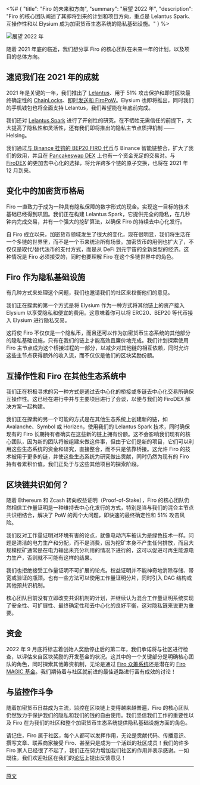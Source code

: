 <%# {
  "title": "Firo 的未来和方向",
  "summary": "展望 2022 年",
  "description": "Firo 的核心团队阐述了其即将到来的计划和项目方向，重点是 Lelantus Spark、互操作性和以 Elysium 成为加密货币生态系统的隐私基础设施。"
} %>

![展望 2022 年](https://firo.org/blog/assets/firo_looking_ahead_2022.png)

随着 2021 年底的临近，我们想分享 Firo 的核心团队在未来一年的计划，以及项目的总体方向。

## 速览我们在 2021 年的成就

2021 年是关键的一年，我们推出了 [Lelantus](https://firo.org/2021/01/06/lelantus-activating-on-firo.html)、用于 51% 攻击保护和即时区块最终确定性的 [ChainLocks](https://firo.org/2021/01/28/chainlocks-activated-mainnet.html)、[即时发送和 FiroPoW](https://firo.org/2021/10/01/firopow-and-instantsend-release.html)。Elysium 也即将推出，同时我们的手机钱包也将全面支持 Lelantus，我们希望能在年底前完成。

我们还对 [Lelantus Spark](https://firo.org/2021/08/24/presenting-lelantus-spark.html) 进行了开创性的研究，在不牺牲无需信任的前提下，大大提高了隐私性和灵活性，还有我们即将推出的隐私主节点质押机制 —— Helsing。

我们通过[与 Binance 挂钩的 BEP20 FIRO 代币](https://www.coingecko.com/en/coins/binance-peg-firo)与 Binance 智能链整合，扩大了我们的效用，并且在 [Pancakeswap DEX](https://pancakeswap.finance/swap?inputCurrency=0xbb4cdb9cbd36b01bd1cbaebf2de08d9173bc095c&outputCurrency=0xd5d0322b6bab6a762c79f8c81a0b674778e13aed) 上也有一个资金充足的交易对。与 [FiroDEX](https://github.com/firoorg/FiroDEX-Desktop) 的更加去中心化的选择，将允许跨多个链的原子交换，也将在 2021 年 12 月到来。

## 变化中的加密货币格局

Firo 一直致力于成为一种具有隐私保障的数字形式的现金。实现这一目标的技术基础已经得到巩固。我们正在构建 Lelantus Spark，它提供完全的隐私，在几秒钟内完成交易，并有一个强大的挖矿算法，以确保 Firo 的持续去中心化发行。

自 Firo 成立以来，加密货币领域发生了很大的变化，现在很明显，我们将生活在一个多链的世界里，而不是一个币来统治所有场景。加密货币的用例也扩大了，不仅仅是取代/替代法币的支付方式，而是从 DeFi 到元宇宙的全新类型的经济。这种情况是 Firo 必须接受的，同时也要理解 Firo 在这个多链世界中的角色。

## Firo 作为隐私基础设施

有几种方式来处理这个问题，我们也邀请我们的社区来权衡他们的意见。

我们正在探索的第一个方式是将 Elysium 作为一种方式将其他链上的资产接入 Elysium 以享受隐私和便宜的费用。这意味着你可以将 ERC20、BEP20 等代币接入 Elysium 进行隐私交易。

这将使 Firo 不仅仅是一个隐私币，而且还可以作为加密货币生态系统的其他部分的隐私基础设施，只有在我们的链上才能高效且廉价地完成。我们计划探索使用 Firo 主节点成为这个桥接过程的一部分，以减少对其他链的相互依赖，同时允许这些主节点获得额外的收入流，而不仅仅是他们的区块奖励份额。

## 互操作性和 Firo 在其他生态系统中

我们正在积极寻求的另一种方式是通过去中心化的桥接或多链去中心化交易所确保互操作性。这已经在进行中并与主要项目进行了会谈，以便与我们的 FiroDEX 解决方案一起构建。

我们正在探索的另一个可能的方式是在其他生态系统上创建新的链，如 Avalanche、Symbol 或 Horizen，使用我们的 Lelantus Spark 技术，同时确保现有的 Firo 长期持有者确实在这些新的链上拥有份额。这不会影响我们现有的核心团队，因为新的团队将被组建来做这件事，但由于它们是新的项目，它们可以利用这些生态系统的资金和研究，直接整合，而不只是依靠桥接。这允许 Firo 的技术被用于更多的链，并使这些生态系统为研究做出贡献，同时仍然为现有的 Firo 持有者累积价值。我们正处于与这些其他项目的探索阶段。

## 区块链共识如何？

随着 Ethereum 和 Zcash 转向权益证明（Proof-of-Stake），Firo 的核心团队仍然相信工作量证明是一种维持去中心化发行的方式，特别是当与我们的混合主节点共识相结合，解决了 PoW 的两个大问题，即快速的最终确定性和 51% 攻击风险。

我们反对工作量证明对环境有害的论点，就像电动汽车被认为是绿色技术一样。问题是清洁的电力生产和分配，而不是消费，因为挖矿本身不产生任何排放，而且大规模挖矿通常是在电力输出未充分利用的情况下进行的，这可以促进可再生能源电力生产，否则就不可能有这样的结果。

我们也拒绝接受工作量证明不可扩展的论点。权益证明并不能神奇地消除存储、带宽或验证的瓶颈。也有一些方法可以使用工作量证明分片，同时引入 DAG 结构或其他预共识机制。

核心团队目前没有立即改变共识机制的计划，并继续认为混合工作量证明系统实现了安全性、可扩展性、最终确定性和去中心化的良好平衡，这对隐私链来说更为重要。

## 资金

2022 年 9 月底将标志着创始人奖励停止后的第二年，我们承诺将与社区进行检查，以评估来自区块奖励的开发基金的状况。这其中的一个关键部分是明确核心团队的角色，同时探索其他筹资机制，无论是通过 [Firo 众筹系统](https://fcs.firo.org/)还是潜在的 [Firo MAGIC 基金](https://forum.firo.org/t/seeking-feedback-on-a-magic-firo-fund)。我们期待着与社区就前进的最佳道路进行富有成效的讨论！

## 与监控作斗争

随着加密货币日益成为主流，监控在区块链上变得越来越普遍，Firo 的核心团队仍然致力于保护我们的隐私和我们的钱的自由使用。我们坚信我们工作的重要性以及 Firo 在为我们的社区和整个加密货币生态系统提供隐私基础设施方面的角色。

请记住，Firo 属于社区，每个人都可以发挥作用，无论是贡献代码、传播意识、撰写文章、联系商家接受 Firo、甚至只是成为一个活跃的社区成员！我们的许多 Firo 家人已经很了不起了，我们正在努力增加我们社区的作用并表示感谢。一如既往，我们欢迎社区在我们的[论坛](https://forum.firo.org/)上提出反馈意见！

---

[原文](https://firo.org/2021/11/22/firo-future-direction-2022.html)
